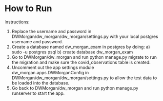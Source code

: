 # How to Run
Instructions:
1) Replace the username and password in DWMorgan/dw_morgan/dw_morgan/settings.py with your local postgres username and password.
2) Create a database named dw_morgan_exam in postgres by doing:
	a) sudo -u postgres psql
	b) create database dw_morgan_exam
3) Go to DWMorgan/dw_morgan and run python manage.py migrate to run the migration and make sure the covid_observations table is created.
4) Uncomment out the app settings module dw_morgan.apps.DWMorganConfig in DWMorgan/dw_morgan/dw_morgan/settings.py to allow the test data to be loaded into the database.
5) Go back to DWMorgan/dw_morgan and run python manage.py runserver to start the app.






